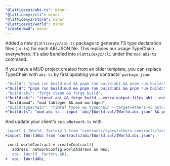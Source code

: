```yaml
---
"@latticexyz/abi-ts": minor
"@latticexyz/cli": minor
"@latticexyz/store": minor
"@latticexyz/world": minor
"create-mud": minor
---
```


Added a new `@latticexyz/abi-ts` package to generate TS type declaration files (`.d.ts`) for each ABI JSON file. This replaces our usage TypeChain everywhere. It's also bundled into `@latticexyz/cli` under the `mud abi-ts` command.

If you have a MUD project created from an older template, you can replace TypeChain with `abi-ts` by first updating your contracts' `package.json`:

```diff
-"build": "pnpm run build:mud && pnpm run build:abi && pnpm run build:typechain",
+"build": "pnpm run build:mud && pnpm run build:abi && pnpm run build:ts",
-"build:abi": "forge clean && forge build",
+"build:abi": "rimraf abi && forge build --extra-output-files abi --out abi --skip test script MudTest.sol",
 "build:mud": "mud tablegen && mud worldgen",
-"build:typechain": "rimraf types && typechain --target=ethers-v5 out/IWorld.sol/IWorld.json",
+"build:ts": "mud abi-ts --input 'abi/IWorld.sol/IWorld.abi.json' && prettier --write '**/*.abi.json.d.ts'",
```

And update your client's `setupNetwork.ts` with:

```diff
-import { IWorld__factory } from "contracts/types/ethers-contracts/factories/IWorld__factory";
+import IWorldAbi from "contracts/abi/IWorld.sol/IWorld.abi.json";

 const worldContract = createContract({
   address: networkConfig.worldAddress as Hex,
-  abi: IWorld__factory.abi,
+  abi: IWorldAbi,
```
